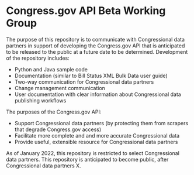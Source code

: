 # Congress.gov API Beta Working Group 

The purpose of this repository is to communicate with Congressional data partners in support of developing the Congress.gov API that is anticipated to be released to the public at a future date to be determined. Development of the repository includes: 

- Python and Java sample code
- Documentation (similar to Bill Status XML Bulk Data user guide) 
- Two-way communication for Congressional data partners
- Change management communication
- User documentation with clear information about Congressional data publishing workflows 

The purposes of the Congress.gov API: 

- Support Congressional data partners (by protecting them from scrapers that degrade Congress.gov access) 
- Facilitate more complete and and more accurate Congressional data
- Provide useful, extensible resource for Congressional data partners
  
As of January 2022, this repository is restricted to select Congressional data partners. This repository is anticipated to become public, after Congressional data partners X.
